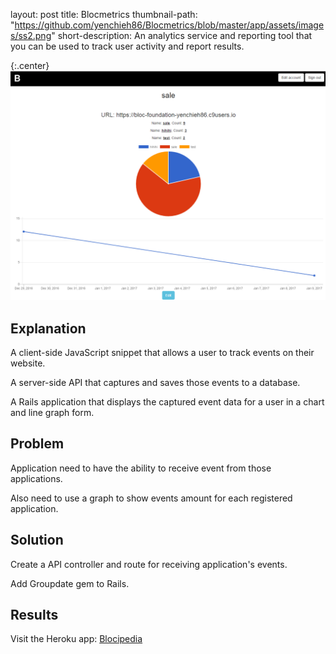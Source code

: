 layout: post
title: Blocmetrics
thumbnail-path: "https://github.com/yenchieh86/Blocmetrics/blob/master/app/assets/images/ss2.png"
short-description: An analytics service and reporting tool that you can be used to track user activity and report results.

{:.center}
![](https://github.com/yenchieh86/Blocmetrics/blob/master/app/assets/images/ss2.png)

## Explanation

A client-side JavaScript snippet that allows a user to track events on their website.
 
A server-side API that captures and saves those events to a database.
 
A Rails application that displays the captured event data for a user in a chart and line graph form.

## Problem

Application need to have the ability to receive event from those applications. 

Also need to use a graph to show events amount for each registered application.

## Solution

Create a API controller and route for receiving application's events.

Add Groupdate gem to Rails.

## Results

Visit the Heroku app: [Blocipedia](https://yen-blocipedia.herokuapp.com/)
